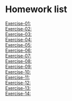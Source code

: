 Homework list
=============================
[Exercise-01:]()<br/>
[Exercise-02:]()<br/>
[Exercise-03:]()<br/>
[Exercise-04:]()<br/>
[Exercise-05:]()<br/>
[Exercise-06:]()<br/>
[Exercise-07:]()<br/>
[Exercise-08:]()<br/>
[Exercise-09:]()<br/>
[Exercise-10:]()<br/>
[Exercise-11:]()<br/>
[Exercise-12:]()<br/>
[Exercise-13:]()<br/>
[Exercise-14:]()<br/>
